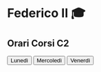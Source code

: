 
<html lang="en">
<head>
<meta charset="UTF-8">
<link href="style.css" rel="stylesheet" type="text/css">
<meta name="viewport" content="width=device-width, initial-scale=1.0">
<title>Orario_Lezioni</title>
</head>
<body>
<h1 id="titolo">Federico II 🎓</h1>
<h2 id="titolo">Orari Corsi C2</h2>
    
<button type="button" class="button" onclick="location.href='Lunedi.html'">
<div class="button-top">Lunedì</div>
<div class="button-bottom"></div>
<div class="button-base"></div>
</button>

<button type="button" class="button" onclick="location.href='Mercoledi.html'">
<div class="button-top">Mercoledì</div>
<div class="button-bottom"></div>
<div class="button-base"></div>
</button>
    
<button type="button" class="button" onclick="location.href='Venerdi.html'">
<div class="button-top">Venerdì</div>
<div class="button-bottom"></div>
<div class="button-base"></div>
</button>  
</body>
</html>
